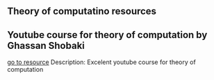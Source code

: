 ## Theory of computatino resources

## Youtube course for theory of computation by Ghassan Shobaki
[go to resource](https://www.youtube.com/watch?v=gWj7WZdk5-g&list=PL6KMWPQP_DM9Y7IgaEWa_OHAl3RkAQwqH&ab_channel=GhassanShobakiComputerScienceLectures)
	Description: Excelent youtube course for theory of computation
